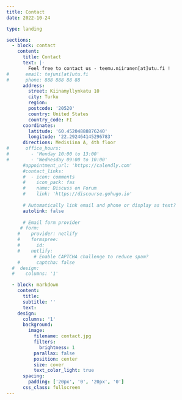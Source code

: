 ```yaml
---
title: Contact
date: 2022-10-24

type: landing

sections:
  - block: contact
    content:
      title: Contact
      text: |-
        Feel free to contact us - teemu.niiranen[at]utu.fi !
#      email: tejuni[at]utu.fi
#      phone: 888 888 88 88
      address:
        street: Kiinamyllynkatu 10
        city: Turku
        region: 
        postcode: '20520'
        country: United States
        country_code: FI
      coordinates:
        latitude: '60.45204888876240'
        longitude: '22.292464145296783'
      directions: Medisiina A, 4th floor
#      office_hours:
#        - 'Monday 10:00 to 13:00'
#        - 'Wednesday 09:00 to 10:00'
      #appointment_url: 'https://calendly.com'
      #contact_links:
      #  - icon: comments
      #    icon_pack: fas
      #    name: Discuss on Forum
      #    link: 'https://discourse.gohugo.io'
    
      # Automatically link email and phone or display as text?
      autolink: false
    
      # Email form provider
     # form:
    #    provider: netlify
    #    formspree:
    #      id:
    #    netlify:
          # Enable CAPTCHA challenge to reduce spam?
    #      captcha: false
  #  design:
  #    columns: '1'

  - block: markdown
    content:
      title:
      subtitle: ''
      text:
    design:
      columns: '1'
      background:
        image: 
          filename: contact.jpg
          filters:
            brightness: 1
          parallax: false
          position: center
          size: cover
          text_color_light: true
      spacing:
        padding: ['20px', '0', '20px', '0']
      css_class: fullscreen
---
```

